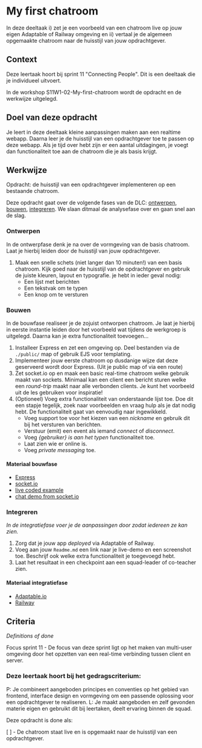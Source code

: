 # My first chatroom

In deze deeltaak i) zet je een voorbeeld van een chatroom live op jouw eigen Adaptable of Railway omgeving en ii) vertaal je de algemeen opgemaakte chatroom naar de huisstijl van jouw opdrachtgever.

## Context

Deze leertaak hoort bij sprint 11 "Connecting People". Dit is een deeltaak die je individueel uitvoert.

In de workshop S11W1-02-My-first-chatroom wordt de opdracht en de werkwijze uitgelegd.

## Doel van deze opdracht

Je leert in deze deeltaak kleine aanpassingen maken aan een realtime webapp. Daarna leer je de huisstijl van een opdrachtgever toe te passen op deze webapp. Als je tijd over hebt zijn er een aantal uitdagingen, je voegt dan functionaliteit toe aan de chatroom die je als basis krijgt.

## Werkwijze

Opdracht: de huisstijl van een opdrachtgever implementeren op een bestaande chatroom.

Deze opdracht gaat over de volgende fases van de DLC: [ontwerpen](#ontwerpen), [bouwen](#bouwen), [integreren](#integreren). We slaan ditmaal de analysefase over en gaan snel aan de slag.

### Ontwerpen

In de ontwerpfase denk je na over de vormgeving van de basis chatroom. Laat je hierbij leiden door de huisstijl van jouw opdrachtgever.

1. Maak een snelle schets (niet langer dan 10 minuten!) van een basis chatroom. Kijk goed naar de huisstijl van de opdrachtgever en gebruik de juiste kleuren, layout en typografie. je hebt in ieder geval nodig:
    - Een lijst met berichten
    - Een tekstvak om te typen
    - Een knop om te versturen

### Bouwen

In de bouwfase realiseer je de zojuist ontworpen chatroom. Je laat je hierbij in eerste instantie leiden door het voorbeeld wat tijdens de werkgroep is uitgelegd. Daarna kan je extra functionaliteit toevoegen…

1. Installeer Express en zet een omgeving op. Deel bestanden via de ```./public/``` map of gebruik EJS voor templating.
2. Implementeer jouw eerste chatroom op dusdanige wijze dat deze geserveerd wordt door Express. (Uit je public map of via een route)
3. Zet socket.io op en maak een basic real-time chatroom welke gebruik maakt van sockets. Minimaal kan een client een bericht sturen welke een *round-trip* maakt naar alle verbonden clients. Je kunt het voorbeeld uit de les gebruiken voor inspiratie!
5. (Optioneel) Voeg extra functionaliteit van onderstaande lijst toe. Doe dit een stapje tegelijk, zoek naar voorbeelden en vraag hulp als je dat nodig hebt. De functionaliteit gaat van eenvoudig naar ingewikkeld.
	- Voeg support toe voor het kiezen van een *nickname* en gebruik dit bij het versturen van berichten.
	- Verstuur (emit) een event als iemand *connect* of *disconnect*.
	- Voeg *{gebruiker} is aan het typen* functionaliteit toe.
	- Laat zien wie er online is.
	- Voeg *private messaging* toe.

#### Materiaal bouwfase

- [Express](https://expressjs.com/en/4x/api.html)
- [socket.io](https://socket.io/)
- [live coded example](https://github.com/ju5tu5/barebonechat)
- [chat demo from socket.io](https://socket.io/get-started/chat/)

### Integreren
*In de integratiefase voer je de aanpassingen door zodat iedereen ze kan zien.*

1. Zorg dat je jouw app *deployed* via Adaptable of Railway.
2. Voeg aan jouw ```Readme.md``` een link naar je live-demo en een screenshot toe. Beschrijf ook welke extra functionaliteit je toegevoegd hebt.
3. Laat het resultaat in een checkpoint aan een squad-leader of co-teacher zien.

#### Materiaal integratiefase

- [Adaptable.io](https://adaptable.io/)
- [Railway](https://railway.app/)

## Criteria
*Definitions of done*

Focus sprint 11 - De focus van deze sprint ligt op het maken van multi-user omgeving door het opzetten van een real-time verbinding tussen client en server. 

### Deze leertaak hoort bij het gedragscriterium:

P: Je combineert aangeboden principes en conventies op het gebied van frontend, interface design en vormgeving om een passende oplossing voor een opdrachtgever te realiseren.
L: Je maakt aangeboden en zelf gevonden materie eigen en gebruikt dit bij leertaken, deelt ervaring binnen de squad.

Deze opdracht is done als:

[ ] - De chatroom staat live en is opgemaakt naar de huisstijl van een opdrachtgever.
